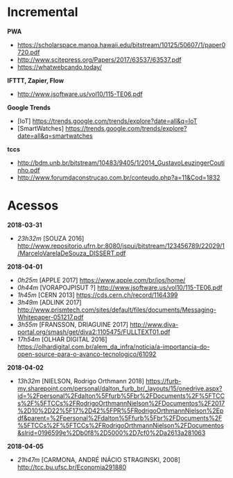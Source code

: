 
# Incremental

**PWA**
- https://scholarspace.manoa.hawaii.edu/bitstream/10125/50607/1/paper0720.pdf
- http://www.scitepress.org/Papers/2017/63537/63537.pdf
- https://whatwebcando.today/

**IFTTT, Zapier, Flow**
- http://www.jsoftware.us/vol10/115-TE06.pdf

**Google Trends**
- [IoT] https://trends.google.com/trends/explore?date=all&q=IoT
- [SmartWatches] https://trends.google.com/trends/explore?date=all&q=smartwatches

**tccs**
- http://bdm.unb.br/bitstream/10483/9405/1/2014_GustavoLeuzingerCoutinho.pdf
- http://www.forumdaconstrucao.com.br/conteudo.php?a=11&Cod=1832

# Acessos

**2018-03-31**

- *23h32m* [SOUZA 2016] http://www.repositorio.ufrn.br:8080/jspui/bitstream/123456789/22029/1/MarceloVarelaDeSouza_DISSERT.pdf

**2018-04-01**

- *0h25m* [APPLE 2017] https://www.apple.com/br/ios/home/
- *0h44m* [VORAPOJPISUT ?] http://www.jsoftware.us/vol10/115-TE06.pdf
- *1h45m* [CERN 2013] https://cds.cern.ch/record/1164399
- *3h49m* [ADLINK 2017] http://www.prismtech.com/sites/default/files/documents/Messaging-Whitepaper-051217.pdf
- *3h55m* [FRANSSON, DRIAGUINE 2017] http://www.diva-portal.org/smash/get/diva2:1105475/FULLTEXT01.pdf
- *17h54m* [OLHAR DIGITAL 2016] https://olhardigital.com.br/alem_da_infra/noticia/a-importancia-do-open-source-para-o-avanco-tecnologico/61092

**2018-04-02**

- *13h32m* [NIELSON, Rodrigo Orthmann 2018] https://furb-my.sharepoint.com/personal/dalton_furb_br/_layouts/15/onedrive.aspx?id=%2Fpersonal%2Fdalton%5Ffurb%5Fbr%2FDocuments%2F%5FTCCs%2F%5FTCCs%2FRodrigoOrthmannNielson%2FDocumentos%2F2017%2D10%2D22%5F17%2D42%5FPR%5FRodrigoOrthmannNielson%2Epdf&parent=%2Fpersonal%2Fdalton%5Ffurb%5Fbr%2FDocuments%2F%5FTCCs%2F%5FTCCs%2FRodrigoOrthmannNielson%2FDocumentos&slrid=0196599e%2Db0f8%2D5000%2D7cf0%2Da2613a281063

**2018-04-05**
- *21h47m* [CARMONA, ANDRÉ INÁCIO STRAGINSKI, 2008] http://tcc.bu.ufsc.br/Economia291880